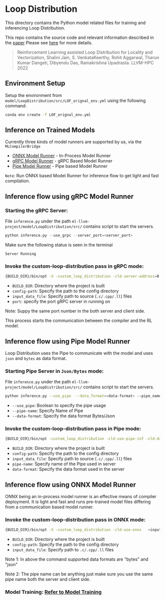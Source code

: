 
# Loop Distribution

This directory contains the Python model related files for training and inferencing Loop Distribution.



This repo contains the source code and relevant information described in the [paper](https://ieeexplore.ieee.org/abstract/document/10026979)
Please see [here](https://compilers.cse.iith.ac.in/publications/rl_loop_distribution/) for more details.


> Reinforcement Learning assisted Loop Distribution for Locality and Vectorization, Shalini Jain, S. VenkataKeerthy, Rohit Aggarwal, Tharun Kumar Dangeti, Dibyendu Das, Ramakrishna Upadrasta. LLVM-HPC 2022


## Environment Setup


Setup the environment from `model/LoopDistribution/src/LOF_orignal_env.yml` using the following command:

```bash
conda env create -f LOF_orignal_env.yml
```


## Inference on Trained Models

Currently three kinds of model runners are supported by us, via the `MLCompilerBridge` 
- [ONNX Model Runner](#inference-flow-using-onnx-model-runner) - In-Process Model Runner
- [gRPC Model Runner](#inference-flow-using-grpc-model-runner) - gRPC Based Model Runner
- [Pipe Model Runner](#inference-flow-using-pipe-model-runner) - Pipe based Model Runner

`Note`: Run ONNX based Model Runner for inference flow to get light and fast compilation.

## Inference flow using gRPC Model Runner
### Starting the gRPC Server:
File `inference.py` under the path `ml-llvm-project/model/LoopDistribution/src/` contains script to start the servers.

```py
python inference.py --use_grpc --server_port=<server_port>
```
Make sure the following status is seen in the terminal 

```
Server Running
```


### Invoke the custom-loop-distribution pass in gRPC mode:

```bash
{BUILD_DIR}/bin/opt -S -custom_loop_distribution -cld-server-address=0.0.0.0:<port> <input_data_file> -ml-config-path=<config path>
```
- `BUILD_DIR`: Directory where the project is built
- `config-path`: Specify the path to the config directory
- `input_data_file`: Specify path to  source (`.c/.cpp/.ll`) files
- `port`: specify the port gRPC server in running on

Note: Suppy the same port number in the both server and client side.

This process starts the  communication between the compiler and the RL model.

## Inference flow using Pipe Model Runner

Loop Distribution uses the Pipe to communicate with the model and uses `json` and `bytes` as data format.

### Starting Pipe Server in `Json/Bytes` mode:
File `inference.py` under the path `ml-llvm-project/model/LoopDistribution/src/` contains script to start the servers.

```bash
python inference.py --use_pipe  --data_format=<data-format> --pipe_name=<any-pipe-name>
```
- `--use_pipe`: Boolean to specify the pipe usage
- `--pipe-name`: Specify Name of Pipe
- `--data-format`: Specify the data format Bytes/Json


### Invoke the custom-loop-distribution pass in Pipe mode:


```bash
{BUILD_DIR}/bin/opt -custom_loop_distribution -cld-use-pipe-inf -cld-data-format=<data-format> -cld-pipe-name=<pipe-name> <input_data_file> -ml-config-path=<config-path>
```
- `BUILD_DIR`: Directory where the project is built
- `config-path`: Specify the path to the config directory
- `input_data_file`: Specify path to source (`.c/.cpp/.ll`) files
-  `pipe-name`: Specify name of the Pipe used in server
- `data-format`: Specify the data format used in the server





## Inference flow using ONNX Model Runner
ONNX being an in-process model runner is an effective means of compiler deployment. It is light and fast and runs pre-trained model files differing from a communication based model runner.

### Invoke the custom-loop-distribution pass in ONNX mode:

```bash
{BUILD_DIR}/bin/opt -S -custom_loop_distribution -cld-use-onnx   <input_data_file> -ml-config-path=<config_path>
```
- `BUILD_DIR`: Directory where the project is built
- `config-path`: Specify the path to the config directory
- `input_data_file`: Specify path to `.c/.cpp/.ll` files

Note 1: In above the command supported data formats are "bytes" and "json"

Note 2: The pipe name can be anything just make sure you use the same pipe name both the server and client side.


### Model Training: [Refer to Model Training](../../../../../../model/LoopDistribution/Readme.md)